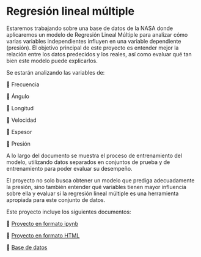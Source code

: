 # Regresión lineal múltiple 

Estaremos trabajando sobre una base de datos de la NASA donde aplicaremos un modelo de Regresión Lineal Múltiple para analizar cómo varias variables independientes influyen en una variable dependiente (presión). El objetivo principal de este proyecto es entender mejor la relación entre los datos predecidos y los reales, así como evaluar qué tan bien este modelo puede explicarlos.

Se estarán analizando las variables de:

 Frecuencia  

 Ángulo

 Longitud

 Velocidad 

 Espesor

 Presión


A lo largo del documento se muestra el proceso de entrenamiento del modelo, utilizando datos separados en conjuntos de prueba y de entrenamiento para poder evaluar su desempeño.

El proyecto no solo busca obtener un modelo que prediga adecuadamente la presión, sino también entender qué variables tienen mayor influencia sobre ella y evaluar si la regresión lineal múltiple es una herramienta apropiada para este conjunto de datos.


Este proyecto incluye los siguientes documentos:

 [Proyecto en formato ipynb](RLM.ipynb)

 [Proyecto en formato HTML](RLM.html)

 [Base de datos](NASA.csv)
